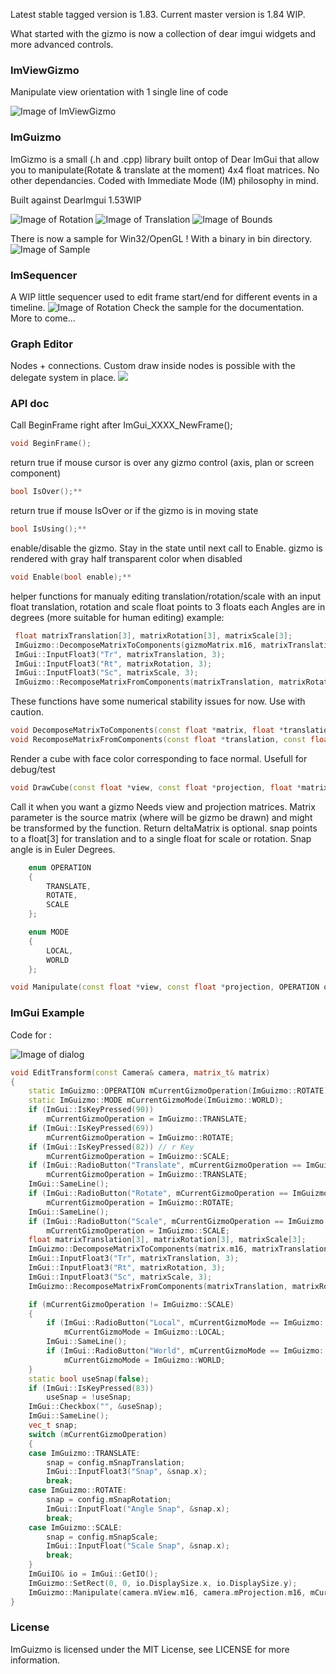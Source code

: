 Latest stable tagged version is 1.83. Current master version is 1.84 WIP.

What started with the gizmo is now a collection of dear imgui widgets and more advanced controls.

### ImViewGizmo
Manipulate view orientation with 1 single line of code

![Image of ImViewGizmo](http://i.imgur.com/7UVcyDd.gif)

### ImGuizmo

ImGizmo is a small (.h and .cpp) library built ontop of Dear ImGui that allow you to manipulate(Rotate & translate at the moment) 4x4 float matrices. No other dependancies. Coded with Immediate Mode (IM) philosophy in mind.

Built against DearImgui 1.53WIP

![Image of Rotation](http://i.imgur.com/y4mcVoT.gif)
![Image of Translation](http://i.imgur.com/o8q8iHq.gif)
![Image of Bounds](http://i.imgur.com/3Ez5LBr.gif)

There is now a sample for Win32/OpenGL ! With a binary in bin directory.
![Image of Sample](https://i.imgur.com/nXlzyqD.png)

### ImSequencer
A WIP little sequencer used to edit frame start/end for different events in a timeline.
![Image of Rotation](http://i.imgur.com/BeyNwCn.png)
Check the sample for the documentation. More to come...


### Graph Editor
Nodes + connections. Custom draw inside nodes is possible with the delegate system in place.
![](Images/nodeeditor.jpg)

### API doc

Call BeginFrame right after ImGui_XXXX_NewFrame();

```C++
void BeginFrame();
```

return true if mouse cursor is over any gizmo control (axis, plan or screen component)

```C++
bool IsOver();**
```

return true if mouse IsOver or if the gizmo is in moving state

```C++
bool IsUsing();**
```

enable/disable the gizmo. Stay in the state until next call to Enable. gizmo is rendered with gray half transparent color when disabled

```C++
void Enable(bool enable);**
```

helper functions for manualy editing translation/rotation/scale with an input float
translation, rotation and scale float points to 3 floats each
Angles are in degrees (more suitable for human editing)
example:

```C++
 float matrixTranslation[3], matrixRotation[3], matrixScale[3];
 ImGuizmo::DecomposeMatrixToComponents(gizmoMatrix.m16, matrixTranslation, matrixRotation, matrixScale);
 ImGui::InputFloat3("Tr", matrixTranslation, 3);
 ImGui::InputFloat3("Rt", matrixRotation, 3);
 ImGui::InputFloat3("Sc", matrixScale, 3);
 ImGuizmo::RecomposeMatrixFromComponents(matrixTranslation, matrixRotation, matrixScale, gizmoMatrix.m16);
```

These functions have some numerical stability issues for now. Use with caution.
	
```C++
void DecomposeMatrixToComponents(const float *matrix, float *translation, float *rotation, float *scale);
void RecomposeMatrixFromComponents(const float *translation, const float *rotation, const float *scale, float *matrix);**
```

Render a cube with face color corresponding to face normal. Usefull for debug/test

```C++
void DrawCube(const float *view, const float *projection, float *matrix);**
```

Call it when you want a gizmo
Needs view and projection matrices. 
Matrix parameter is the source matrix (where will be gizmo be drawn) and might be transformed by the function. Return deltaMatrix is optional. snap points to a float[3] for translation and to a single float for scale or rotation. Snap angle is in Euler Degrees.

```C++
	enum OPERATION
	{
		TRANSLATE,
		ROTATE,
		SCALE
	};

	enum MODE
	{
		LOCAL,
		WORLD
	};

void Manipulate(const float *view, const float *projection, OPERATION operation, MODE mode, float *matrix, float *deltaMatrix = 0, float *snap = 0);**
```

### ImGui Example

Code for :

![Image of dialog](http://i.imgur.com/GL5flN1.png)

```C++
void EditTransform(const Camera& camera, matrix_t& matrix)
{
	static ImGuizmo::OPERATION mCurrentGizmoOperation(ImGuizmo::ROTATE);
	static ImGuizmo::MODE mCurrentGizmoMode(ImGuizmo::WORLD);
	if (ImGui::IsKeyPressed(90))
		mCurrentGizmoOperation = ImGuizmo::TRANSLATE;
	if (ImGui::IsKeyPressed(69))
		mCurrentGizmoOperation = ImGuizmo::ROTATE;
	if (ImGui::IsKeyPressed(82)) // r Key
		mCurrentGizmoOperation = ImGuizmo::SCALE;
	if (ImGui::RadioButton("Translate", mCurrentGizmoOperation == ImGuizmo::TRANSLATE))
		mCurrentGizmoOperation = ImGuizmo::TRANSLATE;
	ImGui::SameLine();
	if (ImGui::RadioButton("Rotate", mCurrentGizmoOperation == ImGuizmo::ROTATE))
		mCurrentGizmoOperation = ImGuizmo::ROTATE;
	ImGui::SameLine();
	if (ImGui::RadioButton("Scale", mCurrentGizmoOperation == ImGuizmo::SCALE))
		mCurrentGizmoOperation = ImGuizmo::SCALE;
	float matrixTranslation[3], matrixRotation[3], matrixScale[3];
	ImGuizmo::DecomposeMatrixToComponents(matrix.m16, matrixTranslation, matrixRotation, matrixScale);
	ImGui::InputFloat3("Tr", matrixTranslation, 3);
	ImGui::InputFloat3("Rt", matrixRotation, 3);
	ImGui::InputFloat3("Sc", matrixScale, 3);
	ImGuizmo::RecomposeMatrixFromComponents(matrixTranslation, matrixRotation, matrixScale, matrix.m16);

	if (mCurrentGizmoOperation != ImGuizmo::SCALE)
	{
		if (ImGui::RadioButton("Local", mCurrentGizmoMode == ImGuizmo::LOCAL))
			mCurrentGizmoMode = ImGuizmo::LOCAL;
		ImGui::SameLine();
		if (ImGui::RadioButton("World", mCurrentGizmoMode == ImGuizmo::WORLD))
			mCurrentGizmoMode = ImGuizmo::WORLD;
	}
	static bool useSnap(false);
	if (ImGui::IsKeyPressed(83))
		useSnap = !useSnap;
	ImGui::Checkbox("", &useSnap);
	ImGui::SameLine();
	vec_t snap;
	switch (mCurrentGizmoOperation)
	{
	case ImGuizmo::TRANSLATE:
		snap = config.mSnapTranslation;
		ImGui::InputFloat3("Snap", &snap.x);
		break;
	case ImGuizmo::ROTATE:
		snap = config.mSnapRotation;
		ImGui::InputFloat("Angle Snap", &snap.x);
		break;
	case ImGuizmo::SCALE:
		snap = config.mSnapScale;
		ImGui::InputFloat("Scale Snap", &snap.x);
		break;
	}
	ImGuiIO& io = ImGui::GetIO();
	ImGuizmo::SetRect(0, 0, io.DisplaySize.x, io.DisplaySize.y);
	ImGuizmo::Manipulate(camera.mView.m16, camera.mProjection.m16, mCurrentGizmoOperation, mCurrentGizmoMode, matrix.m16, NULL, useSnap ? &snap.x : NULL);
}
```

### License

ImGuizmo is licensed under the MIT License, see LICENSE for more information.
